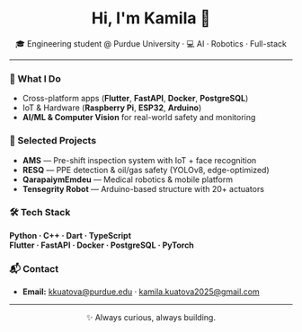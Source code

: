 <h1 align="center">Hi, I'm Kamila 👋</h1>
<p align="center">
  🎓 Engineering student @ Purdue University · 💻 AI · Robotics · Full-stack
</p>

---

### 🚀 What I Do
- Cross-platform apps (**Flutter**, **FastAPI**, **Docker**, **PostgreSQL**)  
- IoT & Hardware (**Raspberry Pi**, **ESP32**, **Arduino**)  
- **AI/ML & Computer Vision** for real-world safety and monitoring

### 🌟 Selected Projects
- **AMS** — Pre-shift inspection system with IoT + face recognition  
- **RESQ** — PPE detection & oil/gas safety (YOLOv8, edge-optimized)  
- **QarapaiymEmdeu** — Medical robotics & mobile platform  
- **Tensegrity Robot** — Arduino-based structure with 20+ actuators

### 🛠️ Tech Stack
**Python · C++ · Dart · TypeScript**  
**Flutter · FastAPI · Docker · PostgreSQL · PyTorch**

### 📬 Contact
- **Email:** <kkuatova@purdue.edu> · <kamila.kuatova2025@gmail.com>

---

<p align="center">✨ Always curious, always building.</p>
